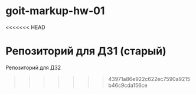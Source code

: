 # goit-markup-hw-01
<<<<<<< HEAD

Репозиторий для ДЗ1 (старый)
=======
Репозиторий для ДЗ2
>>>>>>> 43971a86e922c622ec7590a9215b46c9cda156ce
